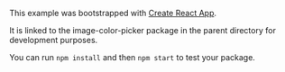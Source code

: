 This example was bootstrapped with [Create React App](https://github.com/facebook/create-react-app).

It is linked to the image-color-picker package in the parent directory for development purposes.

You can run `npm install` and then `npm start` to test your package.
